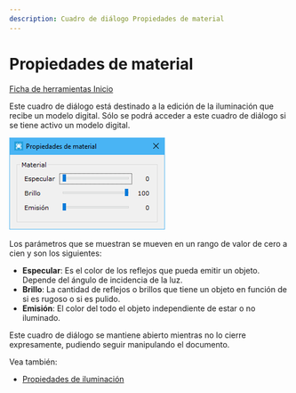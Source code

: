 ```yaml
---
description: Cuadro de diálogo Propiedades de material
---
```


# Propiedades de material

[Ficha de herramientas Inicio](../fichas-de-herramientas/ficha-de-herramientas-inicio/)

Este cuadro de diálogo está destinado a la edición de la iluminación que recibe un modelo digital. Sólo se podrá acceder a este cuadro de diálogo si se tiene activo un modelo digital.

![Cuadro de di&#xE1;logo Propiedades de material](../../.gitbook/assets/image%20%2862%29.png)

Los parámetros que se muestran se mueven en un rango de valor de cero a cien y son los siguientes:

* **Especular**: Es el color de los reflejos que pueda emitir un objeto. Depende del ángulo de incidencia de la luz.
* **Brillo**: La cantidad de reflejos o brillos que tiene un objeto en función de si es rugoso o si es pulido.
* **Emisión**: El color del todo el objeto independiente de estar o no iluminado.

Este cuadro de diálogo se mantiene abierto mientras no lo cierre expresamente, pudiendo seguir manipulando el documento.

Vea también:

* [Propiedades de iluminación](propiedades-de-iluminacion.md)

